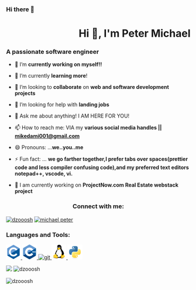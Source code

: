 ### Hi there 👋
<h1 align="right">Hi 👋, I'm Peter Michael</h1>
<h3 align="left">A passionate software engineer </h3>

- 🔭 I’m **currently working on myself!!**
- 🌱 I’m currently **learning more**!
- 👯 I’m looking to **collaborate** on **web and software development projects**
- 🤔 I’m looking for help with **landing jobs**
- 💬 Ask me about anything! I AM HERE FOR YOU!
- 📫 How to reach me: VIA my **various social media handles || mikedami001@gmail.com**
- 😄 Pronouns: ...**we..you..me**
- ⚡ Fun fact: ... **we go farther together,I prefer tabs over spaces(prettier code and less compiler confusing code),and my  preferred text editors notepad++, vscode, vi.**


- 🔭 I am currently working on **ProjectNow.com Real Estate webstack project**


<h3 align="center">Connect with me:</h3>
<p align="left">
<a href="https://twitter.com/emdee_emdee" target="blank"><img align="center" src="https://raw.githubusercontent.com/rahuldkjain/github-profile-readme-generator/master/src/images/icons/Social/twitter.svg" alt="dzooosh" height="30" width="40" /></a>
<a href="[https://www.linkedin.com/in/oluwadamilola-peter-776aab180" target="blank"><img align="center" src="https://raw.githubusercontent.com/rahuldkjain/github-profile-readme-generator/master/src/images/icons/Social/linked-in-alt.svg" alt="michael peter" height="30" width="40" /></a>
</p>

<h3 align="left">Languages and Tools:</h3>
<p align="left"> <a href="https://www.cprogramming.com/" target="_blank" rel="noreferrer"> <img src="https://raw.githubusercontent.com/devicons/devicon/master/icons/c/c-original.svg" alt="c" width="40" height="40"/> </a> <a href="https://www.w3schools.com/cpp/" target="_blank" rel="noreferrer"> <img src="https://raw.githubusercontent.com/devicons/devicon/master/icons/cplusplus/cplusplus-original.svg" alt="cplusplus" width="40" height="40"/> </a> <a href="https://git-scm.com/" target="_blank" rel="noreferrer"> <img src="https://www.vectorlogo.zone/logos/git-scm/git-scm-icon.svg" alt="git" width="40" height="40"/> </a> <a href="https://www.linux.org/" target="_blank" rel="noreferrer"> <img src="https://raw.githubusercontent.com/devicons/devicon/master/icons/linux/linux-original.svg" alt="linux" width="40" height="40"/> </a> <a href="https://www.python.org" target="_blank" rel="noreferrer"> <img src="https://raw.githubusercontent.com/devicons/devicon/master/icons/python/python-original.svg" alt="python" width="40" height="40"/> </a> </p>

<p><img align="left" src="https://github-readme-stats.vercel.app/api/top-langs?username=Usual01&show_icons=true&theme=radical&locale=en&layout=compact" michael" /></p>

<p>&nbsp;<img align="center" src="https://github-readme-stats.vercel.app/api?username=Usual01&show_icons=true&theme=radical&locale=en" alt="dzooosh" /></p>


<p><img align="center" src="https://github-readme-streak-stats.herokuapp.com/?user=Usual01&theme=dark" alt="dzooosh" /></p>
